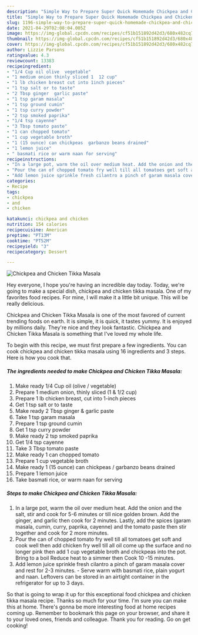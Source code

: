 ```yaml
---
description: "Simple Way to Prepare Super Quick Homemade Chickpea and Chicken Tikka Masala"
title: "Simple Way to Prepare Super Quick Homemade Chickpea and Chicken Tikka Masala"
slug: 1196-simple-way-to-prepare-super-quick-homemade-chickpea-and-chicken-tikka-masala
date: 2021-04-29T02:08:04.005Z
image: https://img-global.cpcdn.com/recipes/cf51b151892d42d3/680x482cq70/chickpea-and-chicken-tikka-masala-recipe-main-photo.jpg
thumbnail: https://img-global.cpcdn.com/recipes/cf51b151892d42d3/680x482cq70/chickpea-and-chicken-tikka-masala-recipe-main-photo.jpg
cover: https://img-global.cpcdn.com/recipes/cf51b151892d42d3/680x482cq70/chickpea-and-chicken-tikka-masala-recipe-main-photo.jpg
author: Lizzie Parsons
ratingvalue: 4.3
reviewcount: 13383
recipeingredient:
- "1/4 Cup oil olive  vegetable"
- "1 medium onion thinly sliced 1  12 cup"
- "1 lb chicken breast cut into 1inch pieces"
- "1 tsp salt or to taste"
- "2 Tbsp ginger  garlic paste"
- "1 tsp garam masala"
- "1 tsp ground cumin"
- "1 tsp curry powder"
- "2 tsp smoked paprika"
- "1/4 tsp cayenne"
- "3 Tbsp tomato paste"
- "1 can chopped tomato"
- "1 cup vegetable broth"
- "1 (15 ounce) can chickpeas  garbanzo beans drained"
- "1 lemon juice"
- " basmati rice or warm naan for serving"
recipeinstructions:
- "In a large pot, warm the oil over medium heat. Add the onion and the salt, stir and cook for 5-6 minutes or till nice golden brown. Add the ginger, and garlic then cook for 2 minutes. Lastly, add the spices (garam masala, cumin, curry, paprika, cayenne) and the tomato paste then stir together and cook for 2 more minutes."
- "Pour the can of chopped tomato fry well till all tomatoes get soft and cook well then add chicken fry well till all oil come up the surface and no longer pink then add 1 cup vegetable broth and chickpeas into the pot. Bring to a boil Reduce heat to a simmer then Cook 10 -15 minutes."
- "Add lemon juice sprinkle fresh cilantro a pinch of garam masala cover and rest for 2-3 minutes.  Serve warm with basmati rice, plain yogurt and naan. Leftovers can be stored in an airtight container in the refrigerator for up to 3 days."
categories:
- Recipe
tags:
- chickpea
- and
- chicken

katakunci: chickpea and chicken 
nutrition: 154 calories
recipecuisine: American
preptime: "PT13M"
cooktime: "PT52M"
recipeyield: "3"
recipecategory: Dessert

---
```



![Chickpea and Chicken Tikka Masala](https://img-global.cpcdn.com/recipes/cf51b151892d42d3/680x482cq70/chickpea-and-chicken-tikka-masala-recipe-main-photo.jpg)

Hey everyone, I hope you're having an incredible day today. Today, we're going to make a special dish, chickpea and chicken tikka masala. One of my favorites food recipes. For mine, I will make it a little bit unique. This will be really delicious.

Chickpea and Chicken Tikka Masala is one of the most favored of current trending foods on earth. It is simple, it is quick, it tastes yummy. It is enjoyed by millions daily. They're nice and they look fantastic. Chickpea and Chicken Tikka Masala is something that I've loved my whole life.




To begin with this recipe, we must first prepare a few ingredients. You can cook chickpea and chicken tikka masala using 16 ingredients and 3 steps. Here is how you cook that.

<!--inarticleads1-->

##### The ingredients needed to make Chickpea and Chicken Tikka Masala:

1. Make ready 1/4 Cup oil (olive / vegetable)
1. Prepare 1 medium onion, thinly sliced (1 &amp; 1/2 cup)
1. Prepare 1 lb chicken breast, cut into 1-inch pieces
1. Get 1 tsp salt or to taste
1. Make ready 2 Tbsp ginger &amp; garlic paste
1. Take 1 tsp garam masala
1. Prepare 1 tsp ground cumin
1. Get 1 tsp curry powder
1. Make ready 2 tsp smoked paprika
1. Get 1/4 tsp cayenne
1. Take 3 Tbsp tomato paste
1. Make ready 1 can chopped tomato
1. Prepare 1 cup vegetable broth
1. Make ready 1 (15 ounce) can chickpeas / garbanzo beans drained
1. Prepare 1 lemon juice
1. Take  basmati rice, or warm naan for serving




<!--inarticleads2-->

##### Steps to make Chickpea and Chicken Tikka Masala:

1. In a large pot, warm the oil over medium heat. Add the onion and the salt, stir and cook for 5-6 minutes or till nice golden brown. Add the ginger, and garlic then cook for 2 minutes. Lastly, add the spices (garam masala, cumin, curry, paprika, cayenne) and the tomato paste then stir together and cook for 2 more minutes.
1. Pour the can of chopped tomato fry well till all tomatoes get soft and cook well then add chicken fry well till all oil come up the surface and no longer pink then add 1 cup vegetable broth and chickpeas into the pot. Bring to a boil Reduce heat to a simmer then Cook 10 -15 minutes.
1. Add lemon juice sprinkle fresh cilantro a pinch of garam masala cover and rest for 2-3 minutes.  - Serve warm with basmati rice, plain yogurt and naan. Leftovers can be stored in an airtight container in the refrigerator for up to 3 days.




So that is going to wrap it up for this exceptional food chickpea and chicken tikka masala recipe. Thanks so much for your time. I'm sure you can make this at home. There's gonna be more interesting food at home recipes coming up. Remember to bookmark this page on your browser, and share it to your loved ones, friends and colleague. Thank you for reading. Go on get cooking!

